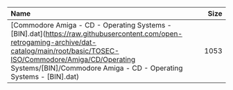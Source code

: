 |Name|Size|
|:---|---:|
|[Commodore Amiga - CD - Operating Systems - [BIN].dat](https://raw.githubusercontent.com/open-retrogaming-archive/dat-catalog/main/root/basic/TOSEC-ISO/Commodore/Amiga/CD/Operating Systems/[BIN]/Commodore Amiga - CD - Operating Systems - [BIN].dat)|1053|
